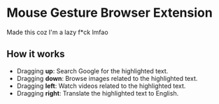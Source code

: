# Mouse Gesture Browser Extension
Made this coz I'm a lazy f*ck lmfao
## How it works
- Dragging **up**: Search Google for the highlighted text.
- Dragging **down**: Browse images related to the highlighted text.
- Dragging **left**: Watch videos related to the highlighted text.
- Dragging **right**: Translate the highlighted text to English.
